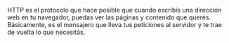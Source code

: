 HTTP es el protocolo que hace posible que cuando escribís una dirección web en tu navegador, puedas ver las páginas y contenido que querés. Básicamente, es el mensajero que lleva tus peticiones al servidor y te trae de vuelta lo que necesitás.
